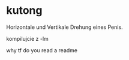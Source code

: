 # kutong
Horizontale und Vertikale Drehung eines Penis.

kompilujcie z -lm

why tf do you read a readme
